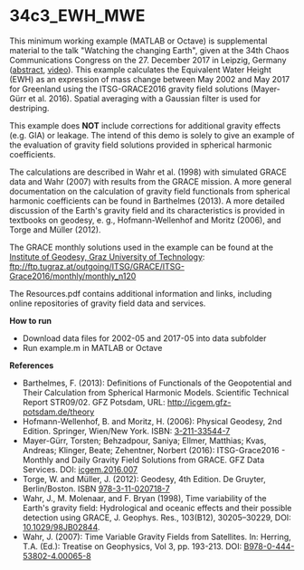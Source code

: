 # 34c3_EWH_MWE
This minimum working example (MATLAB or Octave) is supplemental material to the talk "Watching the changing Earth", given at the 34th Chaos Communications Congress on the 27. December 2017 in Leipzig, Germany  ([abstract](https://fahrplan.events.ccc.de/congress/2017/Fahrplan/events/8964.html), [video](https://media.ccc.de/v/34c3-8964-watching_the_changing_earth)).
This example calculates the Equivalent Water Height (EWH) as an expression of mass change between May 2002 and May 2017 for Greenland using the ITSG-GRACE2016 gravity field solutions (Mayer-Gürr et al. 2016). Spatial averaging with a Gaussian filter is used for destriping.

This example does **NOT** include corrections for additional gravity effects (e.g. GIA) or leakage. The intend of this demo is solely to give an example of the evaluation of gravity field solutions provided in spherical harmonic coefficients.

The calculations are described in Wahr et al. (1998) with simulated GRACE data and Wahr (2007) with results from the GRACE mission. A more general documentation on the calculation of gravity field functionals from spherical harmonic coefficients can be found in Barthelmes (2013). A more detailed discussion of the Earth's gravity field and its characteristics is provided in textbooks on geodesy, e. g., Hofmann-Wellenhof and Moritz (2006), and Torge and Müller (2012).

The GRACE monthly solutions used in the example can be found at the [Institute of Geodesy, Graz University of Technology](https://www.tugraz.at/institute/ifg/downloads/gravity-field-models/itsg-grace2016/):
<ftp://ftp.tugraz.at/outgoing/ITSG/GRACE/ITSG-Grace2016/monthly/monthly_n120>

The Resources.pdf contains additional information and links, including online repositories of gravity field data and services.

**How to run**

* Download data files for 2002-05 and 2017-05 into data subfolder
* Run example.m in MATLAB or Octave

**References**

* Barthelmes, F. (2013): Definitions of Functionals of the Geopotential and Their Calculation from Spherical Harmonic Models. Scientific Technical Report STR09/02. GFZ Potsdam, URL: <http://icgem.gfz-potsdam.de/theory>
* Hofmann-Wellenhof, B. and Moritz, H. (2006): Physical Geodesy, 2nd Edition. Springer, Wien/New York. ISBN: [3-211-33544-7](http://www.worldcat.org/title/physical-geodesy/oclc/758109268)
* Mayer-Gürr, Torsten; Behzadpour, Saniya; Ellmer, Matthias; Kvas, Andreas; Klinger, Beate; Zehentner, Norbert (2016): ITSG-Grace2016 - Monthly and Daily Gravity Field Solutions from GRACE. GFZ Data Services. DOI: [icgem.2016.007](http://doi.org/10.5880/icgem.2016.007)
* Torge, W. and Müller, J. (2012): Geodesy, 4th Edition. De Gruyter, Berlin/Boston. ISBN [978-3-11-020718-7](http://www.worldcat.org/title/geodesy/oclc/987088700)
* Wahr, J., M. Molenaar, and F. Bryan (1998), Time variability of the Earth's gravity field: Hydrological and oceanic effects and their possible detection using GRACE, J. Geophys. Res., 103(B12), 30205–30229, DOI: [10.1029/98JB02844](http://doi.org/10.1029/98JB02844).
* Wahr, J. (2007): Time Variable Gravity Fields from Satellites. In: Herring, T.A. (Ed.): Treatise on Geophysics, Vol 3, pp. 193-213. DOI: [B978-0-444-53802-4.00065-8](https://doi.org/10.1016/B978-0-444-53802-4.00065-8)
